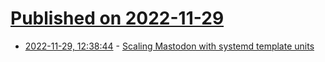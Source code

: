 # [Published on 2022-11-29](index.md)

* [2022-11-29, 12:38:44](https://lobste.rs/s/f3orud/scaling_mastodon_with_systemd_template) - [Scaling Mastodon with systemd template units](https://www.eigenmagic.com/2022/11/29/scaling-mastodon-with-systemd-template-units/)
